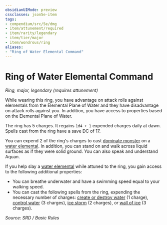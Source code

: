 ```yaml
---
obsidianUIMode: preview
cssclasses: json5e-item
tags:
- compendium/src/5e/dmg
- item/attunement/required
- item/rarity/legendary
- item/tier/major
- item/wondrous/ring
aliases: 
- "Ring of Water Elemental Command"
---
```

# Ring of Water Elemental Command
*Ring, major, legendary (requires attunement)*  


While wearing this ring, you have advantage on attack rolls against elementals from the Elemental Plane of Water and they have disadvantage on attack rolls against you. In addition, you have access to properties based on the Elemental Plane of Water.

The ring has 5 charges. It regains `1d4 + 1` expended charges daily at dawn. Spells cast from the ring have a save DC of 17.

You can expend 2 of the ring's charges to cast [dominate monster](compendium/spells/dominate-monster.md) on a [water elemental](compendium/bestiary/elemental/water-elemental.md). In addition, you can stand on and walk across liquid surfaces as if they were solid ground. You can also speak and understand Aquan.

If you help slay a [water elemental](compendium/bestiary/elemental/water-elemental.md) while attuned to the ring, you gain access to the following additional properties:

- You can breathe underwater and have a swimming speed equal to your walking speed.  
- You can cast the following spells from the ring, expending the necessary number of charges: [create or destroy water](compendium/spells/create-or-destroy-water.md) (1 charge), [control water](compendium/spells/control-water.md) (3 charges), [ice storm](compendium/spells/ice-storm.md) (2 charges), or [wall of ice](compendium/spells/wall-of-ice.md) (3 charges).  

*Source: SRD / Basic Rules*